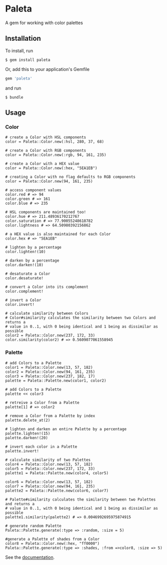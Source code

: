 # Paleta

A gem for working with color palettes

## Installation

To install, run

    $ gem install paleta
	
Or, add this to your application's Gemfile

``` ruby
gem 'paleta'
```

and run

    $ bundle
	
## Usage

### Color

	# create a Color with HSL components
	color = Paleta::Color.new(:hsl, 280, 37, 68)
	
	# create a Color with RGB components
	color = Paleta::Color.new(:rgb, 94, 161, 235)
	
	# create a Color with a HEX value
	color = Paleta::Color.new(:hex, "5EA1EB")
	
    # creating a Color with no flag defaults to RGB components
	color = Paleta::Color.new(94, 161, 235)
	
	# access component values
	color.red # => 94
	color.green # => 161
	color.blue # => 235
	
	# HSL components are maintained too!
	color.hue # => 211.48936170212767
	color.saturation # => 77.90055248618782
	color.lightness # => 64.50980392156862
	
	# a HEX value is also maintained for each Color
	color.hex # => "5EA1EB"
	
	# lighten by a percentage
	color.lighten!(10) 
	
	# darken by a percentage
	color.darken!(10) 
	
	# desaturate a Color
	color.desaturate!
	
	# convert a Color into its complement
	color.complement!
	
	# invert a Color
	color.invert!
	
	# calculate similarity between Colors
	# Color#similarity calculates the similarity between two Colors and returns a
	# value in 0..1, with 0 being identical and 1 being as dissimilar as possible
	color2 = Paleta::Color.new(237, 172, 33)
	color.similarity(color2) # => 0.5609077061558945
	
### Palette

	# add Colors to a Palette
    color1 = Paleta::Color.new(13, 57, 182)
    color2 = Paleta::Color.new(94, 161, 235)
	color3 = Paleta::Color.new(237, 182, 17)
    palette = Paleta::Palette.new(color1, color2)
	
	# add Colors to a Palette
	palette << color3
	
	# retreive a Color from a Palette
	palette[1] # => color2
	
	# remove a Color from a Palette by index
	palette.delete_at(2)
	
	# lighten and darken an entire Palette by a percentage
	palette.lighten!(15)
	palette.darken!(20)

	# invert each color in a Palette
	palette.invert!
	
	# calculate similarity of two Palettes
    color4 = Paleta::Color.new(13, 57, 182)
    color5 = Paleta::Color.new(237, 172, 33)
    palette1 = Paleta::Palette.new(color4, color5)
    
    color6 = Paleta::Color.new(13, 57, 182)
    color7 = Paleta::Color.new(94, 161, 235)
    palette2 = Paleta::Palette.new(color6, color7)

	# Palette#similarity calculates the similarity between two Palettes and returns a
	# value in 0..1, with 0 being identical and 1 being as dissimilar as possible	
    palette1.similarity(palette2) # => 0.0046992695975874915
	
	# generate random Palette
	Paleta::Palette.generate(:type => :random, :size = 5)
	
	#generate a Palette of shades from a Color
	color8 = Paleta::Color.new(:hex, "ff0000")
	Paleta::Palette.generate(:type => :shades, :from =>color8, :size => 5)
	
See the [documentation](http://rubydoc.info/gems/paleta/ "Documentation").

 